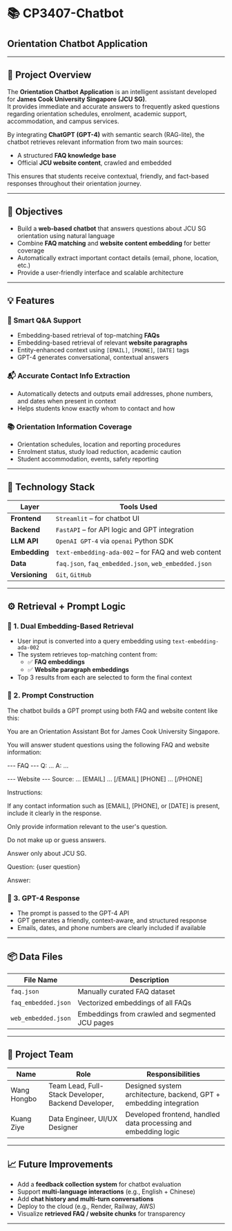 # 📚 CP3407-Chatbot  
## Orientation Chatbot Application

---

## 🚀 Project Overview

The **Orientation Chatbot Application** is an intelligent assistant developed for **James Cook University Singapore (JCU SG)**.  
It provides immediate and accurate answers to frequently asked questions regarding orientation schedules, enrolment, academic support, accommodation, and campus services.

By integrating **ChatGPT (GPT-4)** with semantic search (RAG-lite), the chatbot retrieves relevant information from two main sources:
- A structured **FAQ knowledge base**
- Official **JCU website content**, crawled and embedded

This ensures that students receive contextual, friendly, and fact-based responses throughout their orientation journey.

---

## 🎯 Objectives

- Build a **web-based chatbot** that answers questions about JCU SG orientation using natural language
- Combine **FAQ matching** and **website content embedding** for better coverage
- Automatically extract important contact details (email, phone, location, etc.)
- Provide a user-friendly interface and scalable architecture

---

## 💡 Features

### 🧠 Smart Q&A Support
- Embedding-based retrieval of top-matching **FAQs**
- Embedding-based retrieval of relevant **website paragraphs**
- Entity-enhanced context using `[EMAIL]`, `[PHONE]`, `[DATE]` tags
- GPT-4 generates conversational, contextual answers

### 📬 Accurate Contact Info Extraction
- Automatically detects and outputs email addresses, phone numbers, and dates when present in context
- Helps students know exactly whom to contact and how

### 📚 Orientation Information Coverage
- Orientation schedules, location and reporting procedures
- Enrolment status, study load reduction, academic caution
- Student accommodation, events, safety reporting

---

## 🧱 Technology Stack

| Layer         | Tools Used                                     |
|---------------|------------------------------------------------|
| **Frontend**  | `Streamlit` – for chatbot UI                   |
| **Backend**   | `FastAPI` – for API logic and GPT integration  |
| **LLM API**   | `OpenAI GPT-4` via `openai` Python SDK         |
| **Embedding** | `text-embedding-ada-002` – for FAQ and web content |
| **Data**      | `faq.json`, `faq_embedded.json`, `web_embedded.json` |
| **Versioning**| `Git`, `GitHub`                                |

---

## ⚙️ Retrieval + Prompt Logic

### 🧠 1. Dual Embedding-Based Retrieval

- User input is converted into a query embedding using `text-embedding-ada-002`
- The system retrieves top-matching content from:
  - ✅ **FAQ embeddings**
  - ✅ **Website paragraph embeddings**
- Top 3 results from each are selected to form the final context

### 🧾 2. Prompt Construction

The chatbot builds a GPT prompt using both FAQ and website content like this:

You are an Orientation Assistant Bot for James Cook University Singapore.

You will answer student questions using the following FAQ and website information:

--- FAQ --- Q: ... A: ...

--- Website --- Source: ... [EMAIL] ... [/EMAIL] [PHONE] ... [/PHONE]

Instructions:

If any contact information such as [EMAIL], [PHONE], or [DATE] is present, include it clearly in the response.

Only provide information relevant to the user's question.

Do not make up or guess answers.

Answer only about JCU SG.

Question: {user question}

Answer:

### 🤖 3. GPT-4 Response

- The prompt is passed to the GPT-4 API
- GPT generates a friendly, context-aware, and structured response
- Emails, dates, and phone numbers are clearly included if available

---

## 📦 Data Files

| File Name             | Description                                     |
|----------------------|-------------------------------------------------|
| `faq.json`            | Manually curated FAQ dataset                    |
| `faq_embedded.json`   | Vectorized embeddings of all FAQs               |
| `web_embedded.json`   | Embeddings from crawled and segmented JCU pages |

---

## 👥 Project Team

| Name         | Role                                           | Responsibilities                                                   |
|--------------|------------------------------------------------|--------------------------------------------------------------------|
| Wang Hongbo  | Team Lead, Full-Stack Developer, Backend Developer, | Designed system architecture, backend, GPT + embedding integration |
| Kuang Ziye   | Data Engineer, UI/UX Designer              | Developed frontend, handled data processing and embedding logic    |

---

## 📈 Future Improvements

- Add a **feedback collection system** for chatbot evaluation
- Support **multi-language interactions** (e.g., English + Chinese)
- Add **chat history and multi-turn conversations**
- Deploy to the cloud (e.g., Render, Railway, AWS)
- Visualize **retrieved FAQ / website chunks** for transparency

---
